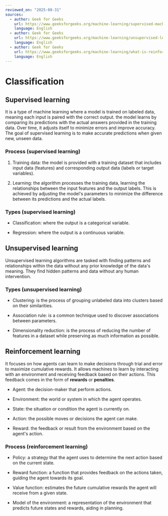```yaml
---
reviewed_on: "2025-08-31"
sources:
  - author: Geek for Geeks
    url: https://www.geeksforgeeks.org/machine-learning/supervised-machine-learning
    language: English
  - author: Geek for Geeks
    url: https://www.geeksforgeeks.org/machine-learning/unsupervised-learning
    language: English
  - author: Geek for Geeks
    url: https://www.geeksforgeeks.org/machine-learning/what-is-reinforcement-learning
    language: English
---
```


# Classification

## Supervised learning

It is a type of machine learning where a model is trained on labeled data, meaning each input is paired with the correct output. the model learns by comparing its predictions with the actual answers provided in the training data. Over time, it adjusts itself to minimize errors and improve accuracy. The goal of supervised learning is to make accurate predictions when given new, unseen data.

### Process (supervised learning)

1. Training data: the model is provided with a training dataset that includes input data (features) and corresponding output data (labels or target variables).

2. Learning: the algorithm processes the training data, learning the relationships between the input features and the output labels. This is achieved by adjusting the model's parameters to minimize the difference between its predictions and the actual labels.

### Types (supervised learning)

- Classification: where the output is a categorical variable.

- Regression: where the output is a continuous variable.

## Unsupervised learning

Unsupervised learning algorithms are tasked with finding patterns and relationships within the data without any prior knowledge of the data's meaning. They find hidden patterns and data without any human intervention.

### Types (unsupervised learning)

- Clustering: is the process of grouping unlabeled data into clusters based on their similarities.

- Association rule: is a common technique used to discover associations between parameters.

- Dimensionality reduction: is the process of reducing the number of features in a dataset while preserving as much information as possible.

## Reinforcement learning

It focuses on how agents can learn to make decisions through trial and error to maximize cumulative rewards. It allows machines to learn by interacting with an environment and receiving feedback based on their actions. This feedback comes in the form of **rewards** or **penalties**.

- Agent: the decision-maker that perform actions.

- Environment: the world or system in which the agent operates.

- State: the situation or condition the agent is currently on.

- Action: the possible moves or decisions the agent can make.

- Reward: the feedback or result from the environment based on the agent's action.

### Process (reinforcement learning)

- Policy: a strategy that the agent uses to determine the next action based on the current state.

- Reward function: a function that provides feedback on the actions taken, guiding the agent towards its goal.

- Value function: estimates the future cumulative rewards the agent will receive from a given state.

- Model of the environment: a representation of the environment that predicts future states and rewards, aiding in planning.
